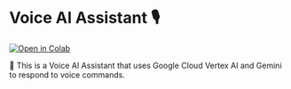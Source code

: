 # Voice AI Assistant 🎙️

[![Open in Colab](https://colab.research.google.com/assets/colab-badge.svg)](https://colab.research.google.com/github/Jebaraj-j/AI-Voice-Agent/main.py)

🚀 This is a Voice AI Assistant that uses Google Cloud Vertex AI and Gemini to respond to voice commands.
